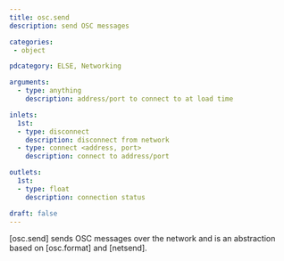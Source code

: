 ```yaml
---
title: osc.send
description: send OSC messages

categories:
 - object

pdcategory: ELSE, Networking

arguments:
  - type: anything
    description: address/port to connect to at load time

inlets:
  1st:
  - type: disconnect
    description: disconnect from network
  - type: connect <address, port>
    description: connect to address/port

outlets:
  1st:
  - type: float
    description: connection status

draft: false
---
```


[osc.send] sends OSC messages over the network and is an abstraction based on [osc.format] and [netsend].

